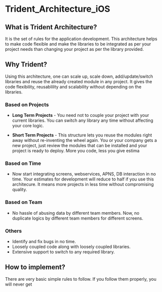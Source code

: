 # Trident_Architecture_iOS

## What is Trident Architecture?
It is the set of rules for the application development. This architecture helps to make code flexible and make the libraries to be integrated as per your project needs than changing your project as per the library provided.

## Why Trident?
Using this architecture, one can scale up, scale down, add/update/switch libraries and reuse the already created module in any project. It gives the code flexibility, reusablility and scalability without depending on the libraries.

### Based on Projects
- **Long Term Projects** - You need not to couple your project with your current libraries. You can switch any library any time without affecting your core logic.

- **Short Term Projects** - This structure lets you reuse the modules right away without re-inventing the wheel again. You or your company gets a new project, just review the modules that can be installed and your project is ready to deploy. More you code, less you give estima

### Based on Time

- Now start integrating screens, webservices, APNS, DB interaction in no time. Your estimates for development will reduce to half if you use this architecure. It means more projects in less time without compromising quality.

### Based on Team

- No hassle of abusing data by different team members. Now, no duplicate logics by different team members for different screens.

### Others

- Identify and fix bugs in no time.
- Loosely coupled code along with loosely coupled libraries.
- Extensive support to switch to any required library.

## How to implement?

There are very basic simple rules to follow. If you follow them properly, you will never get 


